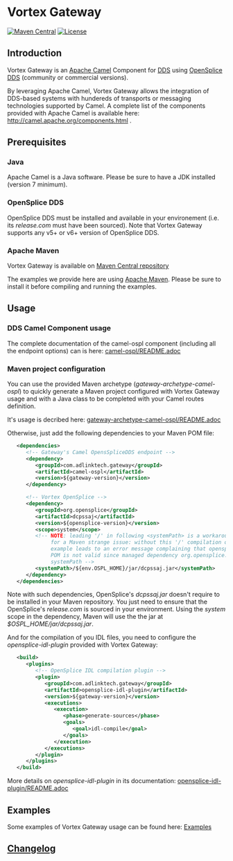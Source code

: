 
# Vortex Gateway

 [![Maven Central](https://maven-badges.herokuapp.com/maven-central/com.adlinktech.gateway/camel-ospl/badge.svg)](https://maven-badges.herokuapp.com/maven-central/com.adlinktech.gateway/camel-ospl)
 [![License](https://img.shields.io/badge/License-Apache%202.0-blue.svg)](https://opensource.org/licenses/Apache-2.0)

## Introduction

 Vortex Gateway is an [Apache Camel](http://camel.apache.org/) Component for [DDS](http://portals.omg.org/dds/)
 using [OpenSplice DDS](https://github.com/ADLINK-IST/opensplice) (community or commercial versions).

 By leveraging Apache Camel, Vortex Gateway allows the integration of DDS-based systems with hundereds of
 transports or messaging technologies supported by Camel. A complete list of the components provided with Apache Camel
 is available here: http://camel.apache.org/components.html .

## Prerequisites

### Java

 Apache Camel is a Java software. Please be sure to have a JDK installed (version 7 minimum).

### OpenSplice DDS

 OpenSplice DDS must be installed and available in your environement (i.e. its *release.com* must have been sourced).
 Note that Vortex Gateway supports any v5+ or v6+ version of OpenSplice DDS.

### Apache Maven

 Vortex Gateway is available on [Maven Central repository](http://www.maven.org/#search%7Cga%7C1%7Cg%3A%22com.adlinktech.gateway%22)

 The examples we provide here are using [Apache Maven](http://maven.apache.org/).
 Please be sure to install it before compiling and running the examples.


## Usage

### DDS Camel Component usage

 The complete documentation of the camel-ospl component (including all the endpoint options) can is here:
 [camel-ospl/README.adoc](camel-ospl/README.adoc)

### Maven project configuration

 You can use the provided Maven archetype (*gateway-archetype-camel-ospl*) to quickly generate a Maven project
 configured with Vortex Gateway usage and with a Java class to be completed with your Camel routes definition.

 It's usage is decribed here: [gateway-archetype-camel-ospl/README.adoc](gateway-archetype-camel-ospl/README.adoc)

 Otherwise, just add the following dependencies to your Maven POM file:

```XML
   <dependencies>
      <!-- Gateway's Camel OpensSpliceDDS endpoint -->
      <dependency>
         <groupId>com.adlinktech.gateway</groupId>
         <artifactId>camel-ospl</artifactId>
         <version>${gateway-version}</version>
      </dependency>

      <!-- Vortex OpenSplice -->
      <dependency>
         <groupId>org.opensplice</groupId>
         <artifactId>dcpssaj</artifactId>
         <version>${opensplice-version}</version>
         <scope>system</scope>
         <!-- NOTE: leading '/' in following <systemPath> is a workaround
              for a Maven strange issue: without this '/' compilation of an individual
              example leads to an error message complaining that opensplice-idl-plugin's
              POM is not valid since managed dependency org.opensplice.dcpssaj has a non-absolute
              systemPath -->
         <systemPath>/${env.OSPL_HOME}/jar/dcpssaj.jar</systemPath>
      </dependency>
   </dependencies>
```

 Note with such dependencies, OpenSplice's *dcpssaj.jar* doesn't require to be installed in your Maven repository.
 You just need to ensure that the OpenSplice's *release.com* is sourced in your environment.
 Using the *system* scope in the dependency, Maven will use the the jar at *$OSPL_HOME/jar/dcpssaj.jar*.

 And for the compilation of you IDL files, you need to configure the *opensplice-idl-plugin* provided with Vortex Gateway:

```XML
   <build>
      <plugins>
         <!-- OpenSplice IDL compilation plugin -->
         <plugin>
            <groupId>com.adlinktech.gateway</groupId>
            <artifactId>opensplice-idl-plugin</artifactId>
            <version>${gateway-version}</version>
            <executions>
               <execution>
                  <phase>generate-sources</phase>
                  <goals>
                     <goal>idl-compile</goal>
                  </goals>
               </execution>
            </executions>
         </plugin>
      </plugins>
   </build>
```

 More details on *opensplice-idl-plugin* in its documentation: [opensplice-idl-plugin/README.adoc](opensplice-idl-plugin/README.adoc)

## Examples

 Some examples of Vortex Gateway usage can be found here: [Examples](examples)


## [Changelog](CHANGELOG.md)
